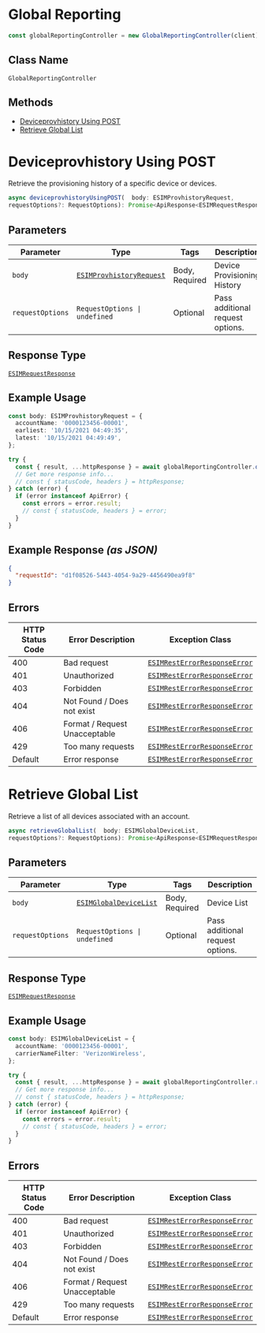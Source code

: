 # Global Reporting

```ts
const globalReportingController = new GlobalReportingController(client);
```

## Class Name

`GlobalReportingController`

## Methods

* [Deviceprovhistory Using POST](../../doc/controllers/global-reporting.md#deviceprovhistory-using-post)
* [Retrieve Global List](../../doc/controllers/global-reporting.md#retrieve-global-list)


# Deviceprovhistory Using POST

Retrieve the provisioning history of a specific device or devices.

```ts
async deviceprovhistoryUsingPOST(  body: ESIMProvhistoryRequest,
requestOptions?: RequestOptions): Promise<ApiResponse<ESIMRequestResponse>>
```

## Parameters

| Parameter | Type | Tags | Description |
|  --- | --- | --- | --- |
| `body` | [`ESIMProvhistoryRequest`](../../doc/models/esim-provhistory-request.md) | Body, Required | Device Provisioning History |
| `requestOptions` | `RequestOptions \| undefined` | Optional | Pass additional request options. |

## Response Type

[`ESIMRequestResponse`](../../doc/models/esim-request-response.md)

## Example Usage

```ts
const body: ESIMProvhistoryRequest = {
  accountName: '0000123456-00001',
  earliest: '10/15/2021 04:49:35',
  latest: '10/15/2021 04:49:49',
};

try {
  const { result, ...httpResponse } = await globalReportingController.deviceprovhistoryUsingPOST(body);
  // Get more response info...
  // const { statusCode, headers } = httpResponse;
} catch (error) {
  if (error instanceof ApiError) {
    const errors = error.result;
    // const { statusCode, headers } = error;
  }
}
```

## Example Response *(as JSON)*

```json
{
  "requestId": "d1f08526-5443-4054-9a29-4456490ea9f8"
}
```

## Errors

| HTTP Status Code | Error Description | Exception Class |
|  --- | --- | --- |
| 400 | Bad request | [`ESIMRestErrorResponseError`](../../doc/models/esim-rest-error-response-error.md) |
| 401 | Unauthorized | [`ESIMRestErrorResponseError`](../../doc/models/esim-rest-error-response-error.md) |
| 403 | Forbidden | [`ESIMRestErrorResponseError`](../../doc/models/esim-rest-error-response-error.md) |
| 404 | Not Found / Does not exist | [`ESIMRestErrorResponseError`](../../doc/models/esim-rest-error-response-error.md) |
| 406 | Format / Request Unacceptable | [`ESIMRestErrorResponseError`](../../doc/models/esim-rest-error-response-error.md) |
| 429 | Too many requests | [`ESIMRestErrorResponseError`](../../doc/models/esim-rest-error-response-error.md) |
| Default | Error response | [`ESIMRestErrorResponseError`](../../doc/models/esim-rest-error-response-error.md) |


# Retrieve Global List

Retrieve a list of all devices associated with an account.

```ts
async retrieveGlobalList(  body: ESIMGlobalDeviceList,
requestOptions?: RequestOptions): Promise<ApiResponse<ESIMRequestResponse>>
```

## Parameters

| Parameter | Type | Tags | Description |
|  --- | --- | --- | --- |
| `body` | [`ESIMGlobalDeviceList`](../../doc/models/esim-global-device-list.md) | Body, Required | Device List |
| `requestOptions` | `RequestOptions \| undefined` | Optional | Pass additional request options. |

## Response Type

[`ESIMRequestResponse`](../../doc/models/esim-request-response.md)

## Example Usage

```ts
const body: ESIMGlobalDeviceList = {
  accountName: '0000123456-00001',
  carrierNameFilter: 'VerizonWireless',
};

try {
  const { result, ...httpResponse } = await globalReportingController.retrieveGlobalList(body);
  // Get more response info...
  // const { statusCode, headers } = httpResponse;
} catch (error) {
  if (error instanceof ApiError) {
    const errors = error.result;
    // const { statusCode, headers } = error;
  }
}
```

## Errors

| HTTP Status Code | Error Description | Exception Class |
|  --- | --- | --- |
| 400 | Bad request | [`ESIMRestErrorResponseError`](../../doc/models/esim-rest-error-response-error.md) |
| 401 | Unauthorized | [`ESIMRestErrorResponseError`](../../doc/models/esim-rest-error-response-error.md) |
| 403 | Forbidden | [`ESIMRestErrorResponseError`](../../doc/models/esim-rest-error-response-error.md) |
| 404 | Not Found / Does not exist | [`ESIMRestErrorResponseError`](../../doc/models/esim-rest-error-response-error.md) |
| 406 | Format / Request Unacceptable | [`ESIMRestErrorResponseError`](../../doc/models/esim-rest-error-response-error.md) |
| 429 | Too many requests | [`ESIMRestErrorResponseError`](../../doc/models/esim-rest-error-response-error.md) |
| Default | Error response | [`ESIMRestErrorResponseError`](../../doc/models/esim-rest-error-response-error.md) |

